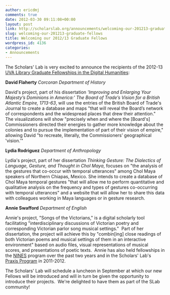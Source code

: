```yaml
---
author: ericdmj
comments: true
date: 2012-03-30 09:11:08+00:00
layout: post
link: http://scholarslab.org/announcements/welcoming-our-201213-graduate-fellows/
slug: welcoming-our-201213-graduate-fellows
title: Welcoming our 2012/13 Graduate Fellows
wordpress_id: 4136
categories:
- Announcements
---
```


The Scholars' Lab is very excited to announce the recipients of the 2012-13 [UVA Library Graduate Fellowships in the Digital Humanities](http://www2.lib.virginia.edu/scholarslab/about/fellowship-apply.html):

**David Flaherty**
_Corcoran Department of History_

David's project, part of his dissertation _'Improving and Enlarging Your Majesty’s Dominions in America:' The Board of Trade’s Vision for a British Atlantic Empire, 1713-63_, will use the entries of the British Board of Trade's Journal to create a database and maps "that will reveal the Board’s network of correspondents and the widespread places that drew their attention."  The visualizations will show "precisely when and where the [Board's] Commissioners directed their energies to gather more knowledge about the colonies and to pursue the implementation of part of their vision of empire," allowing David "to recreate, literally, the Commissioners’ geographical 'vision.'"

**Lydia Rodriguez**
_Department of Anthropology_

Lydia's project, part of her dissertation _Thinking Gesture: The Dialectics of Language, Gesture, and Thought in Chol Maya_, focuses on "the analysis of the gestures that co-occur with temporal utterances" among Chol Maya speakers of Northern Chiapas, Mexico. She intends to create a database of Chol Maya temporal gestures "that will allow me to perform quantitative and qualitative analysis on the frequency and types of gestures co-occurring with temporal utterances" and a website that will allow her to share this data with colleagues working in Maya languages or in gesture research.

**Annie Swafford**
_Department of English_

Annie's project, "Songs of the Victorians," is a digital scholarly tool facilitating "interdisciplinary discussions of Victorian poetry and corresponding Victorian parlor song musical settings."  Part of her dissertation, the project will achieve this by "combin[ing] close readings of both Victorian poems and musical settings of them in an interactive environment" based on audio files, visual representations of musical scores, and presentations of poetic texts.  Annie has also held fellowships in the [NINES](http://www.nines.org/) program over the past two years and in the Scholars' Lab's [Praxis Program](http://praxis.scholarslab.org/) in 2011-2012.

The Scholars' Lab will schedule a luncheon in September at which our new Fellows will be introduced and will in turn be given the opportunity to introduce their projects.  We're delighted to have them as part of the SLab community!

